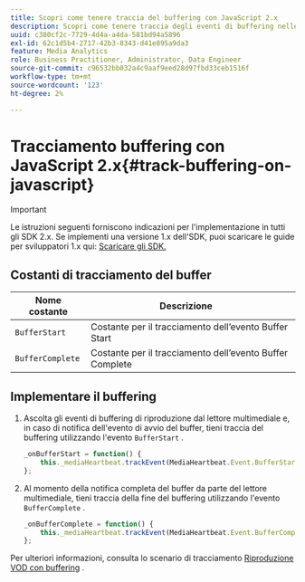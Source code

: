 ```yaml
---
title: Scopri come tenere traccia del buffering con JavaScript 2.x
description: Scopri come tenere traccia degli eventi di buffering nelle app del browser (JS).
uuid: c380cf2c-7729-4d4a-a4da-581bd94a5896
exl-id: 62c1d5b4-2717-42b3-8343-d41e895a9da3
feature: Media Analytics
role: Business Practitioner, Administrator, Data Engineer
source-git-commit: c96532bb032a4c9aaf9eed28d97fbd33ceb1516f
workflow-type: tm+mt
source-wordcount: '123'
ht-degree: 2%

---
```


# Tracciamento buffering con JavaScript 2.x{#track-buffering-on-javascript}

>[!IMPORTANT]
>
>Le istruzioni seguenti forniscono indicazioni per l&#39;implementazione in tutti gli SDK 2.x. Se implementi una versione 1.x dell&#39;SDK, puoi scaricare le guide per sviluppatori 1.x qui: [Scaricare gli SDK.](/help/sdk-implement/download-sdks.md)

## Costanti di tracciamento del buffer

| Nome costante | Descrizione     |
|---|---|
| `BufferStart` | Costante per il tracciamento dell’evento Buffer Start |
| `BufferComplete` | Costante per il tracciamento dell’evento Buffer Complete |

## Implementare il buffering

1. Ascolta gli eventi di buffering di riproduzione dal lettore multimediale e, in caso di notifica dell&#39;evento di avvio del buffer, tieni traccia del buffering utilizzando l&#39;evento `BufferStart` .

   ```js
   _onBufferStart = function() {
       this._mediaHeartbeat.trackEvent(MediaHeartbeat.Event.BufferStart);
   };
   ```

1. Al momento della notifica completa del buffer da parte del lettore multimediale, tieni traccia della fine del buffering utilizzando l&#39;evento `BufferComplete` .

   ```js
   _onBufferComplete = function() {
       this._mediaHeartbeat.trackEvent(MediaHeartbeat.Event.BufferComplete);
   };
   ```

Per ulteriori informazioni, consulta lo scenario di tracciamento [Riproduzione VOD con buffering](/help/sdk-implement/tracking-scenarios/vod-buffering.md) .
